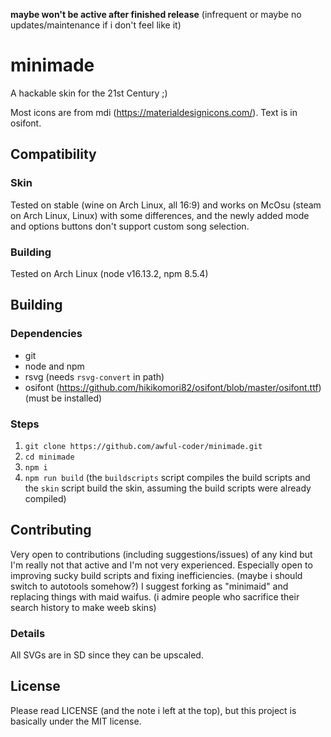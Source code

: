 **maybe won't be active after finished release** (infrequent or maybe no updates/maintenance if i don't feel like it)
# minimade
A hackable skin for the 21st Century ;)

Most icons are from mdi (https://materialdesignicons.com/).
Text is in osifont.

## Compatibility
### Skin
Tested on stable (wine on Arch Linux, all 16:9) and works on McOsu (steam on Arch Linux, Linux) with some differences, and the newly added mode and options buttons don't support custom song selection.

### Building
Tested on Arch Linux (node v16.13.2, npm 8.5.4)

## Building
### Dependencies
 - git
 - node and npm
 - rsvg (needs `rsvg-convert` in path)
 - osifont (https://github.com/hikikomori82/osifont/blob/master/osifont.ttf) (must be installed)

### Steps
 1. `git clone https://github.com/awful-coder/minimade.git`
 2. `cd minimade`
 3. `npm i`
 4. `npm run build` (the `buildscripts` script compiles the build scripts and the `skin` script build the skin, assuming the build scripts were already compiled)

## Contributing
Very open to contributions (including suggestions/issues) of any kind but I'm really not that active and I'm not very experienced.
Especially open to improving sucky build scripts and fixing inefficiencies. (maybe i should switch to autotools somehow?)
I suggest forking as "minimaid" and replacing things with maid waifus. (i admire people who sacrifice their search history to make weeb skins)

### Details
All SVGs are in SD since they can be upscaled.

## License
Please read LICENSE (and the note i left at the top), but this project is basically under the MIT license.
